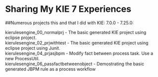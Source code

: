 # Sharing My KIE 7 Experiences

##Numerous projects this and that I did with KIE: 7.0.0 - 7.25.0:

kierulesengine_00_normalprj - The basic generated KIE project using eclipse project.<br/>
kierulesengine_02_prjwithtest - The basic generated KIE project using eclipse project using Junit.<br/>
kierulesengine_04_prjasjbpm - Modify fact between process task. Use a new ProcessUtil.<br/>
kierulesengine_06_passfactbetweenobject - Demostrating the basic generated JBPM rule as a process workflow<br/>






